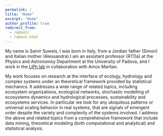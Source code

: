 ```yaml
---
permalink: /
title: "Home"
excerpt: "Home"
author_profile: true
redirect_from:
  - /about/
  - /about.html
---
```



My name is Samir Suweis, I was born in Italy, from a Jordian father (Simon) and Italian mother (Alessandra).I am an assistant professor (RTDa) at the Physics and Astronomoy Department at the University of Padova, and I work in the [LiPh lab](http://liphlab.com/) in collaboration with Amos Maritan.  

My work focuses on research at the interface of ecology, hydrology and complex systems under an theoretical framework provided by statistical mechanics. It addresses a wide range of related topics, including ecosystem organizations, ecological networks, stochastic modelling of ecosystems dynamics and hydrological processes, sustainability and ecosystems services. In particular we look for any ubiquitous patterns or universal scaling behavior in real systems, that are signals of emergent order despite the variety and complexity of the systems involved. I address the above and related topics from a comprehensive framework that include data mining, theoretical modeling (both computational and analytical) and statistical analysis. 



